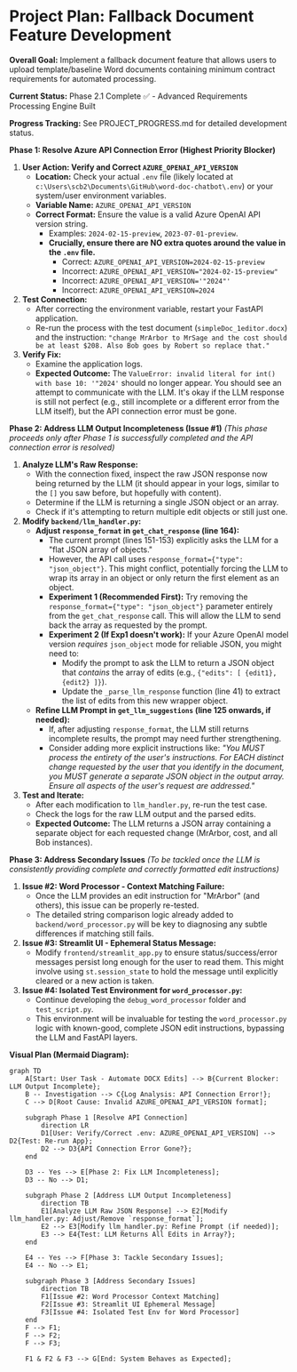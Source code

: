 # Project Plan: Fallback Document Feature Development

**Overall Goal:** Implement a fallback document feature that allows users to upload template/baseline Word documents containing minimum contract requirements for automated processing.

**Current Status:** Phase 2.1 Complete ✅ - Advanced Requirements Processing Engine Built

**Progress Tracking:** See PROJECT_PROGRESS.md for detailed development status.

**Phase 1: Resolve Azure API Connection Error (Highest Priority Blocker)**

1.  **User Action: Verify and Correct `AZURE_OPENAI_API_VERSION`**
    *   **Location:** Check your actual `.env` file (likely located at `c:\Users\scb2\Documents\GitHub\word-doc-chatbot\.env`) or your system/user environment variables.
    *   **Variable Name:** `AZURE_OPENAI_API_VERSION`
    *   **Correct Format:** Ensure the value is a valid Azure OpenAI API version string.
        *   Examples: `2024-02-15-preview`, `2023-07-01-preview`.
        *   **Crucially, ensure there are NO extra quotes around the value in the `.env` file.**
            *   Correct: `AZURE_OPENAI_API_VERSION=2024-02-15-preview`
            *   Incorrect: `AZURE_OPENAI_API_VERSION="2024-02-15-preview"`
            *   Incorrect: `AZURE_OPENAI_API_VERSION='"2024"'`
            *   Incorrect: `AZURE_OPENAI_API_VERSION=2024`
2.  **Test Connection:**
    *   After correcting the environment variable, restart your FastAPI application.
    *   Re-run the process with the test document (`simpleDoc_1editor.docx`) and the instruction: `"change MrArbor to MrSage and the cost should be at least $208. Also Bob goes by Robert so replace that."`
3.  **Verify Fix:**
    *   Examine the application logs.
    *   **Expected Outcome:** The `ValueError: invalid literal for int() with base 10: '"2024'` should no longer appear. You should see an attempt to communicate with the LLM. It's okay if the LLM response is still not perfect (e.g., still incomplete or a different error from the LLM itself), but the API connection error must be gone.

**Phase 2: Address LLM Output Incompleteness (Issue #1)**
*(This phase proceeds only after Phase 1 is successfully completed and the API connection error is resolved)*

1.  **Analyze LLM's Raw Response:**
    *   With the connection fixed, inspect the raw JSON response now being returned by the LLM (it should appear in your logs, similar to the `[]` you saw before, but hopefully with content).
    *   Determine if the LLM is returning a single JSON object or an array.
    *   Check if it's attempting to return multiple edit objects or still just one.
2.  **Modify `backend/llm_handler.py`:**
    *   **Adjust `response_format` in `get_chat_response` (line 164):**
        *   The current prompt (lines 151-153) explicitly asks the LLM for a "flat JSON array of objects."
        *   However, the API call uses `response_format={"type": "json_object"}`. This might conflict, potentially forcing the LLM to wrap its array in an object or only return the first element as an object.
        *   **Experiment 1 (Recommended First):** Try removing the `response_format={"type": "json_object"}` parameter entirely from the `get_chat_response` call. This will allow the LLM to send back the array as requested by the prompt.
        *   **Experiment 2 (If Exp1 doesn't work):** If your Azure OpenAI model version *requires* `json_object` mode for reliable JSON, you might need to:
            *   Modify the prompt to ask the LLM to return a JSON object that *contains* the array of edits (e.g., `{"edits": [ {edit1}, {edit2} ]}`).
            *   Update the `_parse_llm_response` function (line 41) to extract the list of edits from this new wrapper object.
    *   **Refine LLM Prompt in `get_llm_suggestions` (line 125 onwards, if needed):**
        *   If, after adjusting `response_format`, the LLM still returns incomplete results, the prompt may need further strengthening.
        *   Consider adding more explicit instructions like: *"You MUST process the *entirety* of the user's instructions. For EACH distinct change requested by the user that you identify in the document, you MUST generate a separate JSON object in the output array. Ensure all aspects of the user's request are addressed."*
3.  **Test and Iterate:**
    *   After each modification to `llm_handler.py`, re-run the test case.
    *   Check the logs for the raw LLM output and the parsed edits.
    *   **Expected Outcome:** The LLM returns a JSON array containing a separate object for each requested change (MrArbor, cost, and all Bob instances).

**Phase 3: Address Secondary Issues**
*(To be tackled once the LLM is consistently providing complete and correctly formatted edit instructions)*

1.  **Issue #2: Word Processor - Context Matching Failure:**
    *   Once the LLM provides an edit instruction for "MrArbor" (and others), this issue can be properly re-tested.
    *   The detailed string comparison logic already added to `backend/word_processor.py` will be key to diagnosing any subtle differences if matching still fails.
2.  **Issue #3: Streamlit UI - Ephemeral Status Message:**
    *   Modify `frontend/streamlit_app.py` to ensure status/success/error messages persist long enough for the user to read them. This might involve using `st.session_state` to hold the message until explicitly cleared or a new action is taken.
3.  **Issue #4: Isolated Test Environment for `word_processor.py`:**
    *   Continue developing the `debug_word_processor` folder and `test_script.py`.
    *   This environment will be invaluable for testing the `word_processor.py` logic with known-good, complete JSON edit instructions, bypassing the LLM and FastAPI layers.

**Visual Plan (Mermaid Diagram):**

```mermaid
graph TD
    A[Start: User Task - Automate DOCX Edits] --> B{Current Blocker: LLM Output Incomplete};
    B -- Investigation --> C{Log Analysis: API Connection Error!};
    C --> D[Root Cause: Invalid AZURE_OPENAI_API_VERSION format];

    subgraph Phase 1 [Resolve API Connection]
        direction LR
        D1[User: Verify/Correct .env: AZURE_OPENAI_API_VERSION] --> D2{Test: Re-run App};
        D2 --> D3{API Connection Error Gone?};
    end

    D3 -- Yes --> E[Phase 2: Fix LLM Incompleteness];
    D3 -- No --> D1;

    subgraph Phase 2 [Address LLM Output Incompleteness]
        direction TB
        E1[Analyze LLM Raw JSON Response] --> E2[Modify llm_handler.py: Adjust/Remove `response_format`];
        E2 --> E3[Modify llm_handler.py: Refine Prompt (if needed)];
        E3 --> E4{Test: LLM Returns All Edits in Array?};
    end

    E4 -- Yes --> F[Phase 3: Tackle Secondary Issues];
    E4 -- No --> E1;

    subgraph Phase 3 [Address Secondary Issues]
        direction TB
        F1[Issue #2: Word Processor Context Matching]
        F2[Issue #3: Streamlit UI Ephemeral Message]
        F3[Issue #4: Isolated Test Env for Word Processor]
    end
    F --> F1;
    F --> F2;
    F --> F3;

    F1 & F2 & F3 --> G[End: System Behaves as Expected];
